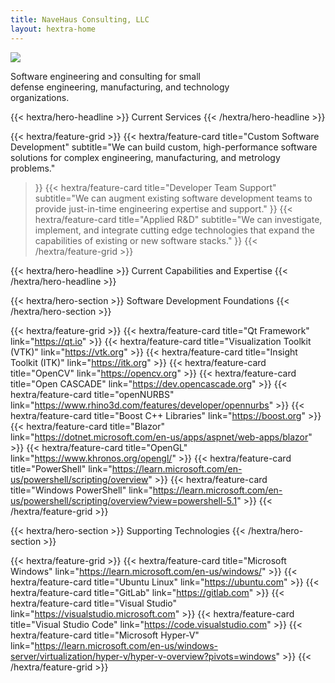 ```yaml
---
title: NaveHaus Consulting, LLC
layout: hextra-home
---
```


<img src="images/logo-banner-890x100.webp" class="hx-w-full">

<div class="hx-mt-4"></div>

<p class="max-sm:hx-hidden not-prose hx-text-xl hx-text-gray-600 sm:hx-text-xl hx-mx-auto hx-text-center" style="width:70%">
Software engineering and consulting for small defense engineering, manufacturing, and technology organizations.
</p>

<div class="hx-mt-16"></div>

{{< hextra/hero-headline >}}
Current Services
{{< /hextra/hero-headline >}}

<div class="hx-mt-8"></div>

{{< hextra/feature-grid >}}
  {{< hextra/feature-card
    title="Custom Software Development"
    subtitle="We can build custom, high-performance software solutions for complex engineering, manufacturing, and metrology problems."
  >}}
  {{< hextra/feature-card
    title="Developer Team Support"
    subtitle="We can augment existing software development teams to provide just-in-time engineering expertise and support."
  >}}
  {{< hextra/feature-card
    title="Applied R&D"
    subtitle="We can investigate, implement, and integrate cutting edge technologies that expand the capabilities of existing or new software stacks."
  >}}
{{< /hextra/feature-grid >}}

<div class="hx-mt-16"></div>

{{< hextra/hero-headline >}}
Current Capabilities and Expertise
{{< /hextra/hero-headline >}}

<div class="hx-mt-4"></div>

{{< hextra/hero-section >}}
Software Development Foundations
{{< /hextra/hero-section >}}

<div class="hx-mt-2"></div>

{{< hextra/feature-grid >}}
{{< hextra/feature-card title="Qt Framework" link="https://qt.io" >}}
{{< hextra/feature-card title="Visualization Toolkit (VTK)" link="https://vtk.org" >}}
{{< hextra/feature-card title="Insight Toolkit (ITK)" link="https://itk.org" >}}
{{< hextra/feature-card title="OpenCV" link="https://opencv.org" >}}
{{< hextra/feature-card title="Open CASCADE" link="https://dev.opencascade.org" >}}
{{< hextra/feature-card title="openNURBS" link="https://www.rhino3d.com/features/developer/opennurbs" >}}
{{< hextra/feature-card title="Boost C++ Libraries" link="https://boost.org" >}}
{{< hextra/feature-card title="Blazor" link="https://dotnet.microsoft.com/en-us/apps/aspnet/web-apps/blazor" >}}
{{< hextra/feature-card title="OpenGL" link="https://www.khronos.org/opengl/" >}}
{{< hextra/feature-card title="PowerShell" link="https://learn.microsoft.com/en-us/powershell/scripting/overview" >}}
{{< hextra/feature-card title="Windows PowerShell" link="https://learn.microsoft.com/en-us/powershell/scripting/overview?view=powershell-5.1" >}}
{{< /hextra/feature-grid >}}

<div class="hx-mt-4"></div>

{{< hextra/hero-section >}}
Supporting Technologies
{{< /hextra/hero-section >}}

<div class="hx-mt-2"></div>

{{< hextra/feature-grid >}}
{{< hextra/feature-card title="Microsoft Windows" link="https://learn.microsoft.com/en-us/windows/" >}}
{{< hextra/feature-card title="Ubuntu Linux" link="https://ubuntu.com" >}}
{{< hextra/feature-card title="GitLab" link="https://gitlab.com" >}}
{{< hextra/feature-card title="Visual Studio" link="https://visualstudio.microsoft.com" >}}
{{< hextra/feature-card title="Visual Studio Code" link="https://code.visualstudio.com" >}}
{{< hextra/feature-card title="Microsoft Hyper-V" link="https://learn.microsoft.com/en-us/windows-server/virtualization/hyper-v/hyper-v-overview?pivots=windows" >}}
{{< /hextra/feature-grid >}}